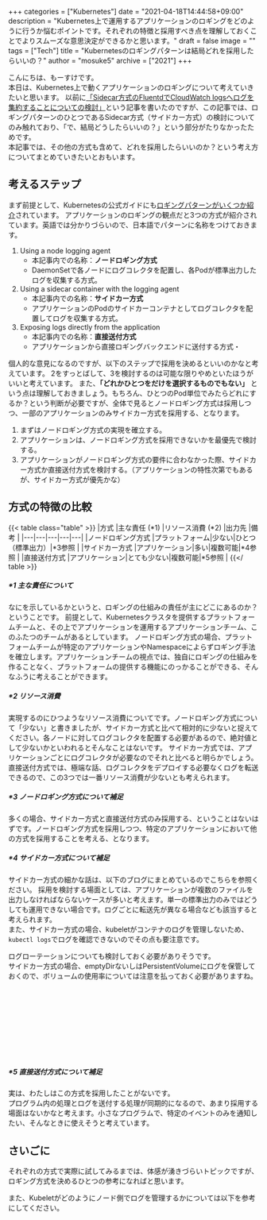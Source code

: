 +++
categories = ["Kubernetes"]
date = "2021-04-18T14:44:58+09:00"
description = "Kubernetes上で運用するアプリケーションのロギングをどのように行うか悩むポイントです。それぞれの特徴と採用すべき点を理解しておくことでよりスムーズな意思決定ができるかと思います。"
draft = false
image = ""
tags = ["Tech"]
title = "Kubernetesのロギングパターンは結局どれを採用したらいいの？"
author = "mosuke5"
archive = ["2021"]
+++

こんにちは、もーすけです。  
本日は、Kubernetes上で動くアプリケーションのロギングについて考えていきたいと思います。
以前に[「Sidecar方式のFluentdでCloudWatch logsへログを集約することについての検討」](/entry/2019/07/12/sidecar-fluentd-to-cloudwatchlogs/)という記事を書いたのですが、この記事では、ロギングパターンのひとつであるSidecar方式（サイドカー方式）の検討についてのみ触れており、「で、結局どうしたらいいの？」という部分がたりなかったためです。  
本記事では、その他の方式も含めて、どれを採用したらいいのか？という考え方についてまとめていきたいとおもいます。
<!--more-->

## 考えるステップ
まず前提として、Kubernetesの公式ガイドにも[ロギングパターンがいくつか紹介](https://kubernetes.io/docs/concepts/cluster-administration/logging/)されています。
アプリケーションのロギングの観点だと3つの方式が紹介されています。英語では分かりづらいので、日本語でパターンに名称をつけておきます。

1. Using a node logging agent
    - 本記事内での名称：**ノードロギング方式**
    - DaemonSetで各ノードにログコレクタを配置し、各Podが標準出力したログを収集する方式。
2. Using a sidecar container with the logging agent
    - 本記事内での名称：**サイドカー方式**
    - アプリケーションのPodのサイドカーコンテナとしてログコレクタを配置してログを収集する方式。
3. Exposing logs directly from the application
    - 本記事内での名称：**直接送付方式**
    - アプリケーションから直接ロギングバックエンドに送付する方式・

個人的な意見になるのですが、以下のステップで採用を決めるといいのかなと考えています。
2をすっとばして、3を検討するのは可能な限りやめといたほうがいいと考えています。
また、**「どれかひとつをだけを選択するものでもない」** という点は理解しておきましょう。もちろん、ひとつのPod単位でみたらどれにするか？という判断が必要ですが、全体で見るとノードロギング方式は採用しつつ、一部のアプリケーションのみサイドカー方式を採用する、となります。

1. まずはノードロギング方式の実現を確立する。
2. アプリケーションは、ノードロギング方式を採用できないかを最優先で検討する。
3. アプリケーションがノードロギング方式の要件に合わなかった際、サイドカー方式か直接送付方式を検討する。（アプリケーションの特性次第でもあるが、サイドカー方式が優先かな）

## 方式の特徴の比較

{{< table class="table" >}}
|方式  |主な責任 (*1)  |リソース消費 (*2)  |出力先  |備考 |
|---|---|---|---|---|
|ノードロギング方式  |プラットフォーム|少ない|ひとつ（標準出力）|*3参照  |
|サイドカー方式  |アプリケーション|多い|複数可能|*4参照  |
|直接送付方式  |アプリケーション|とても少ない|複数可能|*5参照  |
{{</ table >}}

##### *1 主な責任について
なにを示しているかというと、ロギングの仕組みの責任が主にどこにあるのか？ということです。
前提として、Kubernetesクラスタを提供するプラットフォームチームと、その上でアプリケーションを運用するアプリケーションチーム、このふたつのチームがあるとしています。
ノードロギング方式の場合、プラットフォームチームが特定のアプリケーションやNamespaceによらずロギング手法を確立します。アプリケーションチームの視点では、独自にロギングの仕組みを作ることなく、プラットフォームの提供する機能にのっかることができる、そんなふうに考えることができます。

##### *2 リソース消費
実現するのにひつようなリソース消費についてです。ノードロギング方式について「少ない」と書きましたが、サイドカー方式と比べて相対的に少ないと捉えてください。各ノードに対してログコレクタを配置する必要があるので、絶対値として少ないかといわれるとそんなことはないです。
サイドカー方式では、アプリケーションごとにログコレクタが必要なのでそれと比べると明らかでしょう。
直接送付方式では、極端な話、ログコレクタをデプロイする必要なくログを転送できるので、この3つでは一番リソース消費が少ないとも考えられます。

##### *3 ノードロギング方式について補足
多くの場合、サイドカー方式と直接送付方式のみ採用する、ということはないはずです。ノードロギング方式を採用しつつ、特定のアプリケーションにおいて他の方式を採用することを考える、となります。

##### *4 サイドカー方式について補足
サイドカー方式の細かな話は、以下のブログにまとめているのでこちらを参照ください。
採用を検討する場面としては、アプリケーションが複数のファイルを出力しなければならないケースが多いと考えます。単一の標準出力のみではどうしても運用できない場合です。ログごとに転送先が異なる場合なども該当すると考えられます。  
また、サイドカー方式の場合、kubeletがコンテナのログを管理しないため、`kubectl logs`でログを確認できないのでその点も要注意です。  

ログローテーションについても検討しておく必要がありそうです。  
サイドカー方式の場合、emptyDirないしはPersistentVolumeにログを保管しておくので、ボリュームの使用率については注意を払っておく必要がありますね。

<div class="iframely-embed"><div class="iframely-responsive" style="height: 140px; padding-bottom: 0;"><a href="https://blog.mosuke.tech/entry/2019/07/12/sidecar-fluentd-to-cloudwatchlogs/" data-iframely-url="//cdn.iframe.ly/0OoUJRq"></a></div></div><script async src="//cdn.iframe.ly/embed.js" charset="utf-8"></script>

##### *5 直接送付方式について補足
実は、わたしはこの方式を採用したことがないです。  
プログラム内の処理とログを送付する処理が同期的になるので、あまり採用する場面はないかなと考えます。小さなプログラムで、特定のイベントのみを通知したい、そんなときに使えそうと考えています。

## さいごに
それぞれの方式で実際に試してみるまでは、体感が湧きづらいトピックですが、ロギング方式を決めるひとつの参考になればと思います。

また、Kubeletがどのようにノード側でログを管理するかについては以下を参考にしてください。

<div class="iframely-embed"><div class="iframely-responsive" style="height: 140px; padding-bottom: 0;"><a href="https://blog.mosuke.tech/entry/2021/09/08/kubelet-log-management/" data-iframely-url="//cdn.iframe.ly/GwbXWR0"></a></div></div><script async src="//cdn.iframe.ly/embed.js" charset="utf-8"></script>